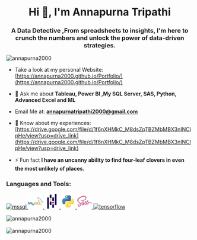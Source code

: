 <h1 align="center">Hi 👋, I'm Annapurna Tripathi</h1>
<h3 align="center">A Data Detective ,From spreadsheets to insights, I'm here to crunch the numbers and unlock the power of data-driven strategies.</h3>

<p align="left"> <img src="https://komarev.com/ghpvc/?username=annapurna2000&label=Profile%20views&color=0e75b6&style=flat" alt="annapurna2000" /> </p>

- Take a look at my personal Website: [https://annapurna2000.github.io/Portfolio/](https://annapurna2000.github.io/Portfolio/)

- 💬 Ask me about **Tableau, Power BI ,My SQL Server, SAS, Python, Advanced Excel and ML**

- Email Me at: **annapurnatripathi2000@gmail.com**

- 📄 Know about my experiences: [https://drive.google.com/file/d/1f6nXHMkC_M8dsZpTBZMbMBX3nINClpHe/view?usp=drive_link](https://drive.google.com/file/d/1f6nXHMkC_M8dsZpTBZMbMBX3nINClpHe/view?usp=drive_link)

- ⚡ Fun fact **I have an uncanny ability to find four-leaf clovers in even the most unlikely of places.**

</p>

<h3 align="left">Languages and Tools:</h3>
<p align="left"> <a href="https://www.microsoft.com/en-us/sql-server" target="_blank" rel="noreferrer"> <img src="https://www.svgrepo.com/show/303229/microsoft-sql-server-logo.svg" alt="mssql" width="40" height="40"/> </a> <a href="https://www.mysql.com/" target="_blank" rel="noreferrer"> <img src="https://raw.githubusercontent.com/devicons/devicon/master/icons/mysql/mysql-original-wordmark.svg" alt="mysql" width="40" height="40"/> </a> <a href="https://pandas.pydata.org/" target="_blank" rel="noreferrer"> <img src="https://raw.githubusercontent.com/devicons/devicon/2ae2a900d2f041da66e950e4d48052658d850630/icons/pandas/pandas-original.svg" alt="pandas" width="40" height="40"/> </a> <a href="https://www.python.org" target="_blank" rel="noreferrer"> <img src="https://raw.githubusercontent.com/devicons/devicon/master/icons/python/python-original.svg" alt="python" width="40" height="40"/> </a> <a href="https://sass-lang.com" target="_blank" rel="noreferrer"> <img src="https://raw.githubusercontent.com/devicons/devicon/master/icons/sass/sass-original.svg" alt="sass" width="40" height="40"/> </a> <a href="https://www.tensorflow.org" target="_blank" rel="noreferrer"> <img src="https://www.vectorlogo.zone/logos/tensorflow/tensorflow-icon.svg" alt="tensorflow" width="40" height="40"/> </a> </p>

<p><img align="center" src="https://github-readme-stats.vercel.app/api/top-langs?username=annapurna2000&show_icons=true&locale=en&layout=compact" alt="annapurna2000" /></p>

<p><img align="center" src="https://github-readme-streak-stats.herokuapp.com/?user=annapurna2000&" alt="annapurna2000" /></p>
